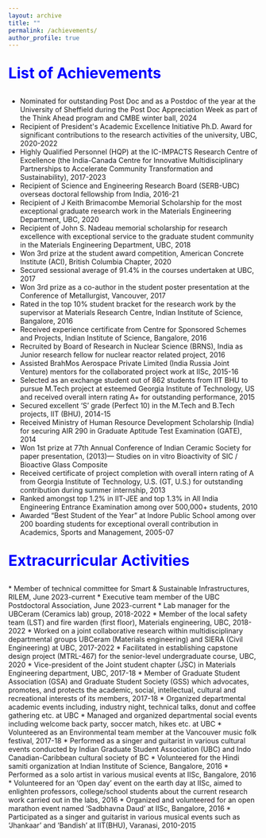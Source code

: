 ```yaml
---
layout: archive
title: ""
permalink: /achievements/
author_profile: true
---
```



<p style="text-align:left; color:Blue; font-size:30px; font-weight:bold;"> List of Achievements </p>

* Nominated for outstanding Post Doc and as a Postdoc of the year at the University of Sheffield during the Post Doc Appreciation Week as part of the Think Ahead program and CMBE winter ball, 2024
*	Recipient of President's Academic Excellence Initiative Ph.D. Award for significant contributions to the research activities of the university, UBC, 2020-2022
*	Highly Qualified Personnel (HQP) at the IC-IMPACTS Research Centre of Excellence (the India-Canada Centre for Innovative Multidisciplinary Partnerships to Accelerate Community Transformation and Sustainability), 2017-2023
*	Recipient of Science and Engineering Research Board (SERB-UBC) overseas doctoral fellowship from India, 2016-21
*	Recipient of J Keith Brimacombe Memorial Scholarship for the most exceptional graduate research work in the Materials Engineering Department, UBC, 2020
*	Recipient of John S. Nadeau memorial scholarship for research excellence with exceptional service to the graduate student community in the Materials Engineering Department, UBC, 2018 
*	Won 3rd prize at the student award competition, American Concrete Institute (ACI), British Columbia Chapter, 2020
*	Secured sessional average of 91.4% in the courses undertaken at UBC, 2017
*	Won 3rd prize as a co-author in the student poster presentation at the Conference of Metallurgist, Vancouver, 2017
*	Rated in the top 10% student bracket for the research work by the supervisor at Materials Research Centre, Indian Institute of Science, Bangalore, 2016
*	Received experience certificate from Centre for Sponsored Schemes and Projects, Indian Institute of Science, Bangalore, 2016
*	Recruited by Board of Research in Nuclear Science (BRNS), India as Junior research fellow for nuclear reactor related project, 2016
*	Assisted BrahMos Aerospace Private Limited (India Russia Joint Venture) mentors for the collaborated project work at IISc, 2015-16
*	Selected as an exchange student out of 862 students from IIT BHU to pursue M.Tech project at esteemed Georgia Institute of Technology, US and received overall intern rating A+ for outstanding performance, 2015
*	Secured excellent ‘S’ grade (Perfect 10) in the M.Tech and B.Tech projects, IIT (BHU), 2014-15
*	Received Ministry of Human Resource Development Scholarship (India) for securing AIR 290 in Graduate Aptitude Test Examination (GATE), 2014
*	Won 1st prize at 77th Annual Conference of Indian Ceramic Society for paper presentation, (2013)— Studies on in vitro Bioactivity of SIC / Bioactive Glass Composite
*	Received certificate of project completion with overall intern rating of A from Georgia Institute of Technology, U.S. (GT, U.S.) for outstanding contribution during summer internship, 2013
*	Ranked amongst top 1.2% in IIT-JEE and top 1.3% in All India Engineering Entrance Examination among over 500,000+ students, 2010
*	Awarded “Best Student of the Year” at Indore Public School among over 200 boarding students for exceptional overall contribution in Academics, Sports and Management, 2005-07

<p style="text-align:left; color:Blue; font-size:30px; font-weight:bold;"> Extracurricular Activities </p>
* Member of technical committee for Smart & Sustainable Infrastructures, RILEM, June 2023-current
* Executive team member of the UBC Postdoctoral Association, June 2023-current
* Lab manager for the UBCeram (Ceramics lab) group, 2018-2022
*	Member of the local safety team (LST) and fire warden (first floor), Materials engineering, UBC, 2018-2022
*	Worked on a joint collaborative research within multidisciplinary departmental groups UBCeram (Materials engineering) and SIERA (Civil Engineering) at UBC, 2017-2022
*	Facilitated in establishing capstone design project (MTRL-467) for the senior-level undergraduate course, UBC, 2020
*	Vice-president of the Joint student chapter (JSC) in Materials Engineering department, UBC, 2017-18
*	Member of Graduate Student Association (GSA) and Graduate Student Society (GSS) which advocates, promotes, and protects the academic, social, intellectual, cultural and recreational interests of its members, 2017-18
*	Organized departmental academic events including, industry night, technical talks, donut and coffee gathering etc. at UBC
*	Managed and organized departmental social events including welcome back party, soccer match, hikes etc. at UBC 
*	Volunteered as an Environmental team member at the Vancouver music folk festival, 2017-18
*	Performed as a singer and guitarist in various cultural events conducted by Indian Graduate Student Association (UBC) and Indo Canadian-Caribbean cultural society of BC
*	Volunteered for the Hindi samiti organization at Indian Institute of Science, Bangalore, 2016
*	Performed as a solo artist in various musical events at IISc, Bangalore, 2016 
*	Volunteered for an ‘Open day’ event on the earth day at IISc, aimed to enlighten professors, college/school students about the current research work carried out in the labs, 2016 
*	Organized and volunteered for an open marathon event named ‘Sadbhavna Daud’ at IISc, Bangalore, 2016
*	Participated as a singer and guitarist in various musical events such as ‘Jhankaar’ and ‘Bandish’ at IIT(BHU), Varanasi, 2010-2015
